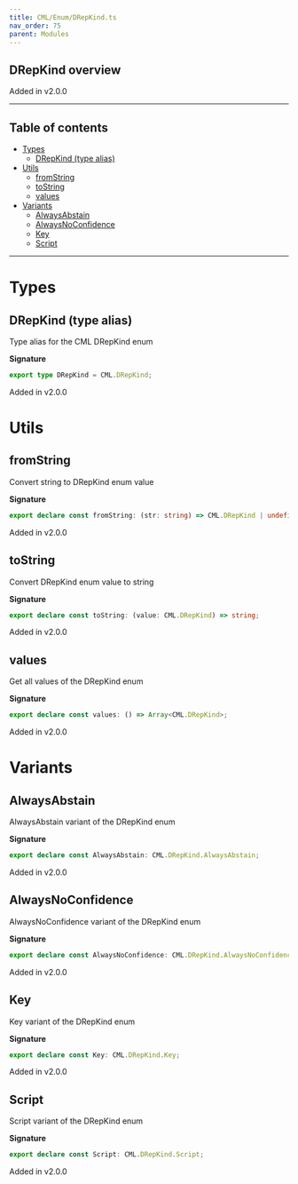 ```yaml
---
title: CML/Enum/DRepKind.ts
nav_order: 75
parent: Modules
---
```


## DRepKind overview

Added in v2.0.0

---

<h2 class="text-delta">Table of contents</h2>

- [Types](#types)
  - [DRepKind (type alias)](#drepkind-type-alias)
- [Utils](#utils)
  - [fromString](#fromstring)
  - [toString](#tostring)
  - [values](#values)
- [Variants](#variants)
  - [AlwaysAbstain](#alwaysabstain)
  - [AlwaysNoConfidence](#alwaysnoconfidence)
  - [Key](#key)
  - [Script](#script)

---

# Types

## DRepKind (type alias)

Type alias for the CML DRepKind enum

**Signature**

```ts
export type DRepKind = CML.DRepKind;
```

Added in v2.0.0

# Utils

## fromString

Convert string to DRepKind enum value

**Signature**

```ts
export declare const fromString: (str: string) => CML.DRepKind | undefined;
```

Added in v2.0.0

## toString

Convert DRepKind enum value to string

**Signature**

```ts
export declare const toString: (value: CML.DRepKind) => string;
```

Added in v2.0.0

## values

Get all values of the DRepKind enum

**Signature**

```ts
export declare const values: () => Array<CML.DRepKind>;
```

Added in v2.0.0

# Variants

## AlwaysAbstain

AlwaysAbstain variant of the DRepKind enum

**Signature**

```ts
export declare const AlwaysAbstain: CML.DRepKind.AlwaysAbstain;
```

Added in v2.0.0

## AlwaysNoConfidence

AlwaysNoConfidence variant of the DRepKind enum

**Signature**

```ts
export declare const AlwaysNoConfidence: CML.DRepKind.AlwaysNoConfidence;
```

Added in v2.0.0

## Key

Key variant of the DRepKind enum

**Signature**

```ts
export declare const Key: CML.DRepKind.Key;
```

Added in v2.0.0

## Script

Script variant of the DRepKind enum

**Signature**

```ts
export declare const Script: CML.DRepKind.Script;
```

Added in v2.0.0

